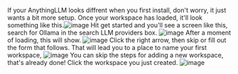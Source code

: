 If your AnythingLLM looks diffrent when you first install, don't worry, it just wants a bit more setup.
Once your workspace has loaded, it'll look something like this.![image](https://github.com/user-attachments/assets/5bd03f63-4db3-426e-a14c-7ab41dd37305)
Hit get started and you'll see a screen like this, search for Ollama in the search LLM providers box.
![image](https://github.com/user-attachments/assets/a8433cfe-2e43-4e47-9261-6b10c532be0e)
After a moment of loading, this will show.
![image](https://github.com/user-attachments/assets/91a50c46-9ad3-4004-a4d7-d5e8a4f43079)
Click the right arrow, then skip or fill out the form that follows. That will lead you to a place to name your first workspace,
![image](https://github.com/user-attachments/assets/ce181ef3-9d1d-4d54-84e5-67d36b906a79)
You can skip the steps for adding a new workspace, that's already done! Click the workspace you just created.
![image](https://github.com/user-attachments/assets/9cfb97ba-858e-49d9-aaac-843098f4d1b8)
